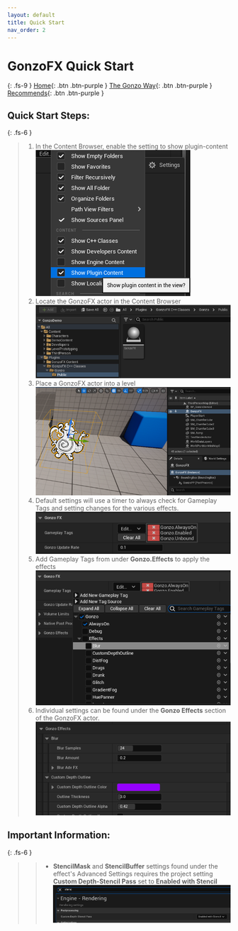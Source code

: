 ```yaml
---
layout: default
title: Quick Start
nav_order: 2
---
```

# GonzoFX Quick Start
{: .fs-9 }
[Home](https://madteapartygames.github.io/the-gonzo-docs/){: .btn .btn-purple }
[The Gonzo Way](https://madteapartygames.github.io/the-gonzo-docs/docs/deepdive.html){: .btn .btn-purple }
[Recommends](https://madteapartygames.github.io/the-gonzo-docs/docs/recommends.html){: .btn .btn-purple }

## Quick Start Steps:
{: .fs-6 }
> 1. In the Content Browser, enable the setting to show plugin-content
> ![](../assets/images/browser-settings.png)
> 1. Locate the GonzoFX actor in the Content Browser
> ![](../assets/images/actor-path.png) 
> 1. Place a GonzoFX actor into a level
> ![](../assets/images/actor-place.png) 
> 1. Default settings will use a timer to always check for Gameplay Tags and setting changes for the various effects.
> ![](../assets/images/actor-defaults.png) 
> 1. Add Gameplay Tags from under **Gonzo.Effects** to apply the effects
> ![](../assets/images/actor-fx-tags.png) 
> 1. Individual settings can be found under the **Gonzo Effects** section of the GonzoFX actor.
> ![](../assets/images/fx-settings.png) 

## **Important Information:**
{: .fs-6 }
> > - **StencilMask** and **StencilBuffer** settings found under the effect's Advanced Settings requires the project setting **Custom Depth-Stencil Pass** set to **Enabled with Stencil**
![](../assets/images/proj-settings.png)

